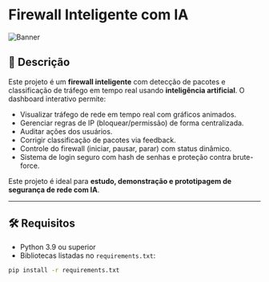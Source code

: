 # Firewall Inteligente com IA

![Banner](https://via.placeholder.com/800x200?text=Firewall+IA)

## 🔐 Descrição

Este projeto é um **firewall inteligente** com detecção de pacotes e classificação de tráfego em tempo real usando **inteligência artificial**. O dashboard interativo permite:

- Visualizar tráfego de rede em tempo real com gráficos animados.
- Gerenciar regras de IP (bloquear/permissão) de forma centralizada.
- Auditar ações dos usuários.
- Corrigir classificação de pacotes via feedback.
- Controle do firewall (iniciar, pausar, parar) com status dinâmico.
- Sistema de login seguro com hash de senhas e proteção contra brute-force.

Este projeto é ideal para **estudo, demonstração e prototipagem de segurança de rede com IA**.

---

## 🛠️ Requisitos

- Python 3.9 ou superior
- Bibliotecas listadas no `requirements.txt`:

```bash
pip install -r requirements.txt
